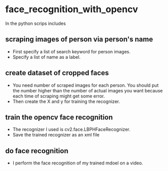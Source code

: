 # face_recognition_with_opencv  
In the python scrips includes  
## scraping images of person via person's name
- First specify a list of search keyword for person images. 
- Specify a list of name as a label.
## create dataset of cropped faces
- You need number of scraped images for each person. You should put the number higher than the number of actual images you want because each time of scraping might get some error.
- Then create the X and y for training the recognizer.
## train the opencv face recognition
- The recognizer I used is cv2.face.LBPHFaceRecognizer.
- Save the trained recognizer as an xml file
## do face recognition
- I perform the face recognition of my trained mdoel on a video.
